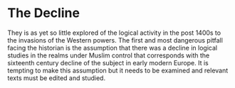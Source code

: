 The Decline
===========

They is as yet so little explored of the logical activity in the post
1400s to the invasions of the Western powers. The first and most
dangerous pitfall facing the historian is the assumption that there was
a decline in logical studies in the realms under Muslim control that
corresponds with the sixteenth century decline of the subject in early
modern Europe. It is tempting to make this assumption but it needs to be
examined and relevant texts must be edited and studied.


